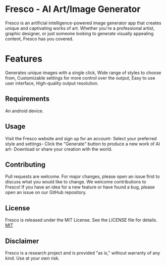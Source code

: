 # Fresco - AI Art/Image Generator

Fresco is an artificial intelligence-powered image generator app that creates unique and captivating works of art. Whether you're a professional artist, graphic designer, or just someone looking to generate visually appealing content, Fresco has you covered.

# Features
Generates unique images with a single click, 
Wide range of styles to choose from, 
Customizable settings for more control over the output, 
Easy to use user interface, High-quality output resolution.

## Requirements
An android device.

## Usage
Visit the Fresco website and sign up for an account-
Select your preferred style and settings-
Click the "Generate" button to produce a new work of AI art-
Download or share your creation with the world.

## Contributing
Pull requests are welcome. For major changes, please open an issue first
to discuss what you would like to change.
We welcome contributions to Fresco! If you have an idea for a new feature or have found a bug, please open an issue on our GitHub repository.

## License
Fresco is released under the MIT License. See the LICENSE file for details.
[MIT](https://choosealicense.com/licenses/mit/)

## Disclaimer
Fresco is a research project and is provided "as is," without warranty of any kind. Use at your own risk.
